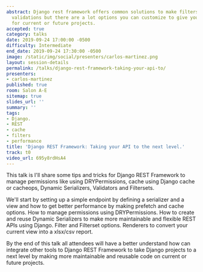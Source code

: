 ```yaml
---
abstract: Django rest framework offers common solutions to make filters, manage permissions,
  validations but there are a lot options you can customize to give you better results
  for current or future projects.
accepted: true
category: talks
date: 2019-09-24 17:00:00 -0500
difficulty: Intermediate
end_date: 2019-09-24 17:30:00 -0500
image: /static/img/social/presenters/carlos-martinez.png
layout: session-details
permalink: /talks/django-rest-framework-taking-your-api-to/
presenters:
- carlos-martinez
published: true
room: Salon A-E
sitemap: true
slides_url: ''
summary: ''
tags:
- Django.
- REST
- cache
- filters
- performance
title: 'Django REST Framework: Taking your API to the next level.'
track: t0
video_url: 695y8rdHsA4
---
```


This talk is I'll share some tips and tricks for Django REST Framework to manage permissions like using DRYPermissions, cache using Django cache or cacheops, Dynamic Serializers, Validators and Filtersets.

We'll start by setting up a simple endpoint by defining a serializer and a view and how to get better performance by making prefetch and cache options. How to manage permissions using DRYPermissions. How to create and reuse Dynamic Serializers to make more maintainable and flexible REST APIs using Django. Filter and Filterset options. Renderers to convert your current view into a xlsx/csv report.

By the end of this talk all attendees will have a better understand how can integrate other tools to Django REST Framework to take Django projects to a next level by making more maintainable and reusable code on current or future projects.
